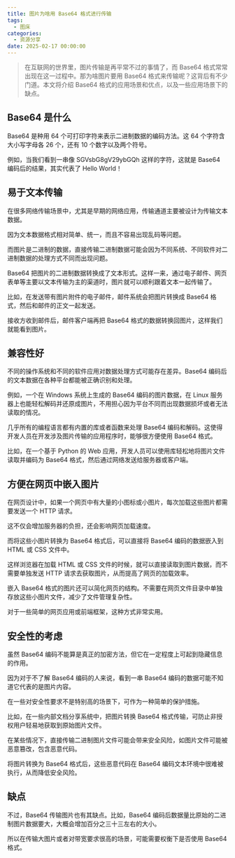 ```yaml
---
title: 图片为啥用 Base64 格式进行传输
tags:
  - 图床
categories:
  - 资源分享
date: 2025-02-17 00:00:00
---
```


> 在互联网的世界里，图片传输是再平常不过的事情了，而 Base64 格式常常出现在这一过程中。那为啥图片要用 Base64 格式来传输呢？这背后有不少门道。本文将介绍 Base64 格式的应用场景和优点，以及一些应用场景下的缺点。

<!-- more -->

## Base64 是什么

Base64 是种用 64 个可打印字符来表示二进制数据的编码方法。这 64 个字符含大小写字母各 26 个，还有 10 个数字以及两个符号。

例如，当我们看到一串像 SGVsbG8gV29ybGQh 这样的字符，这就是 Base64 编码后的结果，其实代表了 Hello World！

## 易于文本传输

在很多网络传输场景中，尤其是早期的网络应用，传输通道主要被设计为传输文本数据。

因为文本数据格式相对简单、统一，而且不容易出现乱码等问题。

而图片是二进制的数据，直接传输二进制数据可能会因为不同系统、不同软件对二进制数据的处理方式不同而出现问题。

Base64 把图片的二进制数据转换成了文本形式。这样一来，通过电子邮件、网页表单等主要以文本传输为主的渠道时，图片就可以顺利跟着文本一起传输了。

比如，在发送带有图片附件的电子邮件，邮件系统会把图片转换成 Base64 格式，然后和邮件的正文一起发送。

接收方收到邮件后，邮件客户端再把 Base64 格式的数据转换回图片，这样我们就能看到图片。

## 兼容性好

不同的操作系统和不同的软件应用对数据处理方式可能存在差异。Base64 编码后的文本数据在各种平台都能被正确识别和处理。

例如，一个在 Windows 系统上生成的 Base64 编码的图片数据，在 Linux 服务器上也能轻松解码并还原成图片，不用担心因为平台不同而出现数据损坏或者无法读取的情况。

几乎所有的编程语言都有内置的库或者函数来处理 Base64 编码和解码。这使得开发人员在开发涉及图片传输的应用程序时，能够很方便使用 Base64 格式。

比如，在一个基于 Python 的 Web 应用，开发人员可以使用库轻松地将图片文件读取并编码为 Base64 格式，然后通过网络发送给服务器或客户端。

## 方便在网页中嵌入图片

在网页设计中，如果一个网页中有大量的小图标或小图片，每次加载这些图片都需要发送一个 HTTP 请求。

这不仅会增加服务器的负担，还会影响网页加载速度。

而将这些小图片转换为 Base64 格式后，可以直接将 Base64 编码的数据嵌入到 HTML 或 CSS 文件中。

这样浏览器在加载 HTML 或 CSS 文件的时候，就可以直接读取到图片数据，而不需要单独发送 HTTP 请求去获取图片，从而提高了网页的加载效率。

嵌入 Base64 格式的图片还可以简化网页的结构。不需要在网页文件目录中单独存放这些小图片文件，减少了文件管理复杂性。

对于一些简单的网页应用或前端框架，这种方式非常实用。

## 安全性的考虑

虽然 Base64 编码不能算是真正的加密方法，但它在一定程度上可起到隐藏信息的作用。

因为对于不了解 Base64 编码的人来说，看到一串 Base64 编码的数据可能不知道它代表的是图片内容。

在一些对安全性要求不是特别高的场景下，可作为一种简单的保护措施。

比如，在一些内部文档分享系统中，把图片转换 Base64 格式传输，可防止非授权用户轻易地获取到原始图片文件。

在某些情况下，直接传输二进制图片文件可能会带来安全风险，如图片文件可能被恶意篡改，包含恶意代码。

将图片转换为 Base64 格式后，这些恶意代码在 Base64 编码文本环境中很难被执行，从而降低安全风险。

## 缺点

不过，Base64 传输图片也有其缺点。比如，Base64 编码后数据量比原始的二进制图片数据要大，大概会增加百分之三十三左右的大小。

所以在传输大图片或者对带宽要求很高的场景，可能需要权衡下是否使用 Base64 格式。